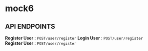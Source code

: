 # mock6

## API ENDPOINTS ##
**Register User** : `POST/user/register`
**Login User** : `POST/user/register`
**Register User** : `POST/user/register`
